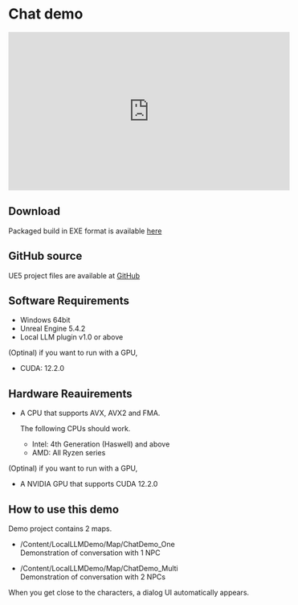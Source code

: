 # Chat demo

<iframe width="560" height="315" src="https://www.youtube.com/embed/CJrbC_NYmm8" title="YouTube video player" frameborder="0" allow="accelerometer; autoplay; clipboard-write; encrypted-media; gyroscope; picture-in-picture" allowfullscreen></iframe>

## Download

Packaged build in EXE format is available [here](https://github.com/Akiya-Research-Institute/LocalLLM-Demo-UE5/releases)

## GitHub source

UE5 project files are available at [GitHub](https://github.com/Akiya-Research-Institute/LocalLLM-Demo-UE5)

## Software Requirements

- Windows 64bit
- Unreal Engine 5.4.2
- Local LLM plugin v1.0 or above

(Optinal) if you want to run with a GPU,

- CUDA: 12.2.0

## Hardware Reauirements

- A CPU that supports AVX, AVX2 and FMA.  

    The following CPUs should work.

    - Intel: 4th Generation (Haswell) and above
    - AMD: All Ryzen series

(Optinal) if you want to run with a GPU,

- A NVIDIA GPU that supports CUDA 12.2.0

## How to use this demo
Demo project contains 2 maps.

- /Content/LocalLLMDemo/Map/ChatDemo_One  
  Demonstration of conversation with 1 NPC

- /Content/LocalLLMDemo/Map/ChatDemo_Multi  
  Demonstration of conversation with 2 NPCs

When you get close to the characters, a dialog UI automatically appears.
